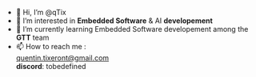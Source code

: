 - 👋 Hi, I’m @qTix
- 👀 I’m interested in **Embedded Software** & AI **developement**
- 🌱 I’m currently learning Embedded Software developement among the **GTT** team
- 📫 How to reach me :  
quentin.tixeront@gmail.com  
**discord**: tobedefined

<!---
qTix/qTix is a ✨ special ✨ repository because its `README.md` (this file) appears on your GitHub profile.
You can click the Preview link to take a look at your changes.
--->
